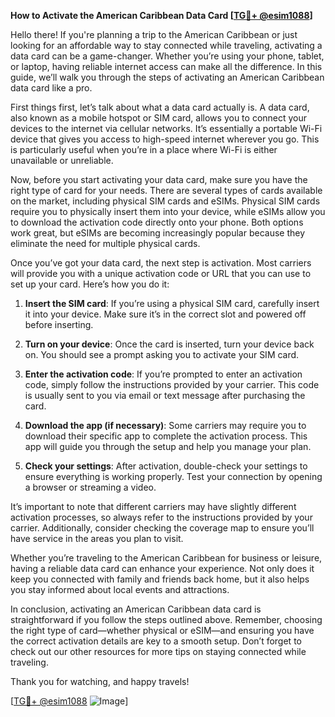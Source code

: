 **How to Activate the American Caribbean Data Card [[TG💪+ @esim1088](https://t.me/s/esim1088)]**

Hello there! If you're planning a trip to the American Caribbean or just looking for an affordable way to stay connected while traveling, activating a data card can be a game-changer. Whether you’re using your phone, tablet, or laptop, having reliable internet access can make all the difference. In this guide, we’ll walk you through the steps of activating an American Caribbean data card like a pro.

First things first, let’s talk about what a data card actually is. A data card, also known as a mobile hotspot or SIM card, allows you to connect your devices to the internet via cellular networks. It’s essentially a portable Wi-Fi device that gives you access to high-speed internet wherever you go. This is particularly useful when you’re in a place where Wi-Fi is either unavailable or unreliable.

Now, before you start activating your data card, make sure you have the right type of card for your needs. There are several types of cards available on the market, including physical SIM cards and eSIMs. Physical SIM cards require you to physically insert them into your device, while eSIMs allow you to download the activation code directly onto your phone. Both options work great, but eSIMs are becoming increasingly popular because they eliminate the need for multiple physical cards.

Once you’ve got your data card, the next step is activation. Most carriers will provide you with a unique activation code or URL that you can use to set up your card. Here’s how you do it:

1. **Insert the SIM card**: If you’re using a physical SIM card, carefully insert it into your device. Make sure it’s in the correct slot and powered off before inserting.
   
2. **Turn on your device**: Once the card is inserted, turn your device back on. You should see a prompt asking you to activate your SIM card.

3. **Enter the activation code**: If you’re prompted to enter an activation code, simply follow the instructions provided by your carrier. This code is usually sent to you via email or text message after purchasing the card.

4. **Download the app (if necessary)**: Some carriers may require you to download their specific app to complete the activation process. This app will guide you through the setup and help you manage your plan.

5. **Check your settings**: After activation, double-check your settings to ensure everything is working properly. Test your connection by opening a browser or streaming a video.

It’s important to note that different carriers may have slightly different activation processes, so always refer to the instructions provided by your carrier. Additionally, consider checking the coverage map to ensure you’ll have service in the areas you plan to visit.

Whether you’re traveling to the American Caribbean for business or leisure, having a reliable data card can enhance your experience. Not only does it keep you connected with family and friends back home, but it also helps you stay informed about local events and attractions.

In conclusion, activating an American Caribbean data card is straightforward if you follow the steps outlined above. Remember, choosing the right type of card—whether physical or eSIM—and ensuring you have the correct activation details are key to a smooth setup. Don’t forget to check out our other resources for more tips on staying connected while traveling.

Thank you for watching, and happy travels! 

[[TG💪+ @esim1088](https://t.me/s/esim1088) ![Image](https://i.postimg.cc/Y0z9fWf4/image.png)]